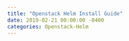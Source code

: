 ```yaml
---
title: "Openstack Helm Install Guide"
date: 2019-02-21 00:00:00 -0400
categories: Openstack-Helm
---
```

